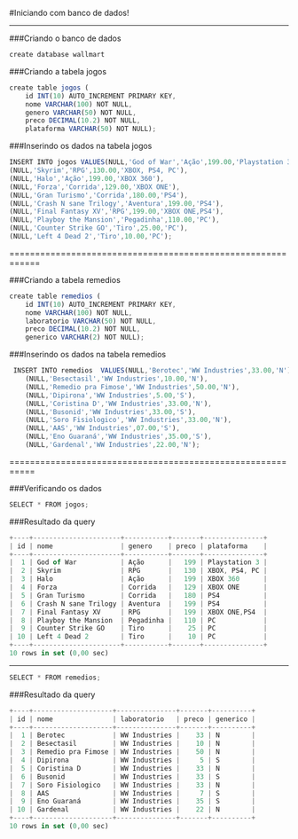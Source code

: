 #Iniciando com banco de dados!
______________________________

###Criando o banco de dados

```javascript
create database wallmart
```

###Criando a tabela jogos

```javascript
create table jogos (
	id INT(10) AUTO_INCREMENT PRIMARY KEY,
	nome VARCHAR(100) NOT NULL,
	genero VARCHAR(50) NOT NULL,
	preco DECIMAL(10.2) NOT NULL,
	plataforma VARCHAR(50) NOT NULL);
```
	
###Inserindo os dados na tabela jogos

```javascript
INSERT INTO jogos VALUES(NULL,'God of War','Ação',199.00,'Playstation 3'),
(NULL,'Skyrim','RPG',130.00,'XBOX, PS4, PC'),
(NULL,'Halo','Ação',199.00,'XBOX 360'),
(NULL,'Forza','Corrida',129.00,'XBOX ONE'),
(NULL,'Gran Turismo','Corrida',180.00,'PS4'),
(NULL,'Crash N sane Trilogy','Aventura',199.00,'PS4'),
(NULL,'Final Fantasy XV','RPG',199.00,'XBOX ONE,PS4'),
(NULL,'Playboy the Mansion','Pegadinha',110.00,'PC'),
(NULL,'Counter Strike GO','Tiro',25.00,'PC'),
(NULL,'Left 4 Dead 2','Tiro',10.00,'PC');
```
============================================================

###Criando a tabela remedios

```javascript
create table remedios (
	id INT(10) AUTO_INCREMENT PRIMARY KEY,
	nome VARCHAR(100) NOT NULL,
	laboratorio VARCHAR(50) NOT NULL,
	preco DECIMAL(10.2) NOT NULL,
	generico VARCHAR(2) NOT NULL);
```

###Inserindo os dados na tabela remedios

```javascript
 INSERT INTO remedios  VALUES(NULL,'Berotec','WW Industries',33.00,'N'),
    (NULL,'Besectasil','WW Industries',10.00,'N'),
    (NULL,'Remedio pra Fimose','WW Industries',50.00,'N'),
    (NULL,'Dipirona','WW Industries',5.00,'S'),
    (NULL,'Coristina D','WW Industries',33.00,'N'),
    (NULL,'Busonid','WW Industries',33.00,'S'),
    (NULL,'Soro Fisiologico','WW Industries',33.00,'N'),
    (NULL,'AAS','WW Industries',07.00,'S'),
    (NULL,'Eno Guaraná','WW Industries',35.00,'S'),
    (NULL,'Gardenal','WW Industries',22.00,'N');
```
===========================================================

###Verificando os dados

```javascript
SELECT * FROM jogos;
```

###Resultado da query

```javascript
+----+----------------------+-----------+-------+---------------+
| id | nome                 | genero    | preco | plataforma    |
+----+----------------------+-----------+-------+---------------+
|  1 | God of War           | Ação      |   199 | Playstation 3 |
|  2 | Skyrim               | RPG       |   130 | XBOX, PS4, PC |
|  3 | Halo                 | Ação      |   199 | XBOX 360      |
|  4 | Forza                | Corrida   |   129 | XBOX ONE      |
|  5 | Gran Turismo         | Corrida   |   180 | PS4           |
|  6 | Crash N sane Trilogy | Aventura  |   199 | PS4           |
|  7 | Final Fantasy XV     | RPG       |   199 | XBOX ONE,PS4  |
|  8 | Playboy the Mansion  | Pegadinha |   110 | PC            |
|  9 | Counter Strike GO    | Tiro      |    25 | PC            |
| 10 | Left 4 Dead 2        | Tiro      |    10 | PC            |
+----+----------------------+-----------+-------+---------------+
10 rows in set (0,00 sec)
```
____________________________________________________________

```javascript
SELECT * FROM remedios;
```

###Resultado da query

```javascript
+----+--------------------+---------------+-------+----------+
| id | nome               | laboratorio   | preco | generico |
+----+--------------------+---------------+-------+----------+
|  1 | Berotec            | WW Industries |    33 | N        |
|  2 | Besectasil         | WW Industries |    10 | N        |
|  3 | Remedio pra Fimose | WW Industries |    50 | N        |
|  4 | Dipirona           | WW Industries |     5 | S        |
|  5 | Coristina D        | WW Industries |    33 | N        |
|  6 | Busonid            | WW Industries |    33 | S        |
|  7 | Soro Fisiologico   | WW Industries |    33 | N        |
|  8 | AAS                | WW Industries |     7 | S        |
|  9 | Eno Guaraná        | WW Industries |    35 | S        |
| 10 | Gardenal           | WW Industries |    22 | N        |
+----+--------------------+---------------+-------+----------+
10 rows in set (0,00 sec)
```

